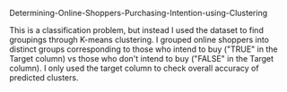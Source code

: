 Determining-Online-Shoppers-Purchasing-Intention-using-Clustering

This is a classification problem, but instead I used the dataset to find groupings through K-means clustering. I grouped online shoppers into distinct groups corresponding to those who intend to buy ("TRUE" in the Target column) vs those who don't intend to buy ("FALSE" in the Target column). I only used the target column to check overall accuracy of predicted clusters.

